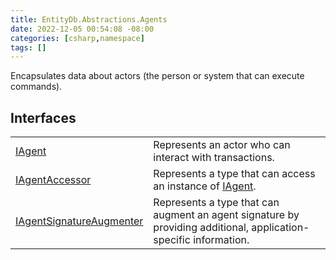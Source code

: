 ```yaml
---
title: EntityDb.Abstractions.Agents
date: 2022-12-05 00:54:08 -08:00
categories: [csharp,namespace]
tags: []
---
```



Encapsulates data about actors (the person or system that can execute commands).

## Interfaces
<table><tr><td><a href='/posts/csharp.member.entitydb.abstractions.agents.iagent/'>IAgent</a></td><td>
Represents an actor who can interact with transactions.
</td></tr><tr><td><a href='/posts/csharp.member.entitydb.abstractions.agents.iagentaccessor/'>IAgentAccessor</a></td><td>
Represents a type that can access an instance of <a href='/posts/csharp.member.entitydb.abstractions.agents.iagent/'>IAgent</a>.
</td></tr><tr><td><a href='/posts/csharp.member.entitydb.abstractions.agents.iagentsignatureaugmenter/'>IAgentSignatureAugmenter</a></td><td>
Represents a type that can augment an agent signature by
providing additional, application-specific information.
</td></tr></table>
